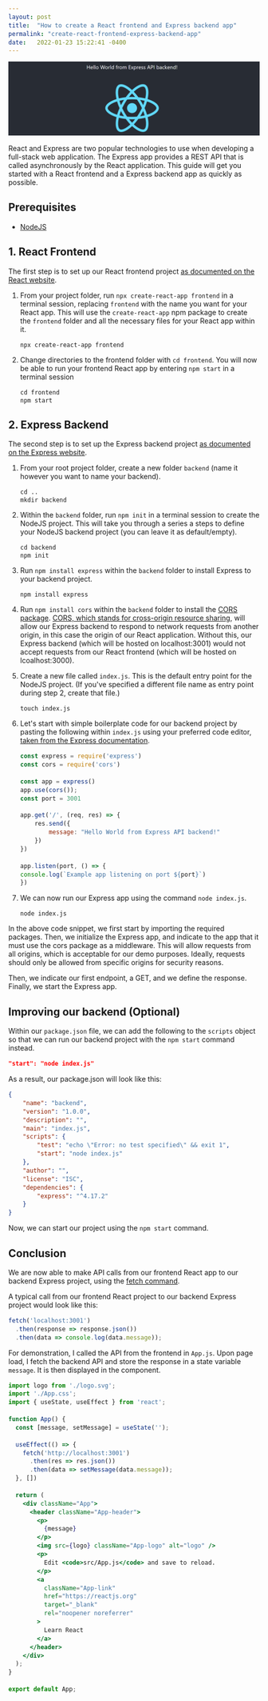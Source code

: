 ```yaml
---
layout: post
title:  "How to create a React frontend and Express backend app"
permalink: "create-react-frontend-express-backend-app"
date:   2022-01-23 15:22:41 -0400
---
```


![](uploads/2022-02-27-13-50-48.png)

React and Express are two popular technologies to use when developing a full-stack web application. The Express app provides a REST API that is called asynchronously by the React application. This guide will get you started with a React frontend and a Express backend app as quickly as possible.

## Prerequisites

* [NodeJS](https://nodejs.org/en/)

## 1. React Frontend

The first step is to set up our React frontend project [as documented on the React website](https://reactjs.org/docs/create-a-new-react-app.html#create-react-app).

1. From your project folder, run `npx create-react-app frontend` in a terminal session, replacing `frontend` with the name you want for your React app. This will use the `create-react-app` npm package to create the `frontend` folder and all the necessary files for your React app within it.

    ```
    npx create-react-app frontend
    ```

2. Change directories to the frontend folder with `cd frontend`. You will now be able to run your frontend React app by entering `npm start` in a terminal session

    ```
    cd frontend
    npm start
    ```

## 2. Express Backend

The second step is to set up the Express backend project [as documented on the Express website](https://expressjs.com/en/starter/installing.html).

1. From your root project folder, create a new folder `backend` (name it however you want to name your backend).

    ```
    cd ..
    mkdir backend
    ```

2. Within the `backend` folder, run `npm init` in a terminal session to create the NodeJS project. This will take you through a series a steps to define your NodeJS backend project (you can leave it as default/empty).

    ```
    cd backend
    npm init
    ```

3. Run `npm install express` within the `backend` folder to install Express to your backend project. 

    ```
    npm install express
    ```

4. Run `npm install cors` within the `backend` folder to install the [CORS package](https://expressjs.com/en/resources/middleware/cors.html). [CORS, which stands for cross-origin resource sharing](https://developer.mozilla.org/en-US/docs/Web/HTTP/CORS), will allow our Express backend to respond to network requests from another origin, in this case the origin of our React application. Without this, our Express backend (which will be hosted on localhost:3001) would not accept requests from our React frontend (which will be hosted on lcoalhost:3000).

5. Create a new file called `index.js`. This is the default entry point for the NodeJS project. (If you've specified a different file name as entry point during step 2, create that file.)

    ```
    touch index.js
    ```

6. Let's start with simple boilerplate code for our backend project by pasting the following within `index.js` using your preferred code editor, [taken from the Express documentation](https://expressjs.com/en/starter/hello-world.html).

    ``` javascript
    const express = require('express')
    const cors = require('cors')

    const app = express()
    app.use(cors());
    const port = 3001

    app.get('/', (req, res) => {
        res.send({
            message: "Hello World from Express API backend!"
        })
    })

    app.listen(port, () => {
    console.log(`Example app listening on port ${port}`)
    })
    ```

7. We can now run our Express app using the command `node index.js`.

    ```
    node index.js
    ```

In the above code snippet, we first start by importing the required packages. Then, we initialize the Express app, and indicate to the app that it must use the cors package as a middleware. This will allow requests from all origins, which is acceptable for our demo purposes. Ideally, requests should only be allowed from specific origins for security reasons.

Then, we indicate our first endpoint, a GET, and we define the response. Finally, we start the Express app.

## Improving our backend (Optional)

Within our `package.json` file, we can add the following to the `scripts` object so that we can run our backend project with the `npm start` command instead.

```json
"start": "node index.js"
```

As a result, our package.json will look like this:

```json
{
    "name": "backend",
    "version": "1.0.0",
    "description": "",
    "main": "index.js",
    "scripts": {
        "test": "echo \"Error: no test specified\" && exit 1",
        "start": "node index.js"
    },
    "author": "",
    "license": "ISC",
    "dependencies": {
        "express": "^4.17.2"
    }
}
```

Now, we can start our project using the `npm start` command.

## Conclusion

We are now able to make API calls from our frontend React app to our backend Express project, using the [fetch command](https://developer.mozilla.org/en-US/docs/Web/API/Fetch_API/Using_Fetch).
 
A typical call from our frontend React project to our backend Express project would look like this:

```javascript
fetch('localhost:3001')
  .then(response => response.json())
  .then(data => console.log(data.message));
```

For demonstration, I called the API from the frontend in `App.js`. Upon page load, I fetch the backend API and store
the response in a state variable `message`. It is then displayed in the component.

```jsx
import logo from './logo.svg';
import './App.css';
import { useState, useEffect } from 'react';

function App() {
  const [message, setMessage] = useState('');

  useEffect(() => {
    fetch('http://localhost:3001')
      .then(res => res.json())
      .then(data => setMessage(data.message));
  }, [])
  
  return (
    <div className="App">
      <header className="App-header">
        <p>
          {message}
        </p>
        <img src={logo} className="App-logo" alt="logo" />
        <p>
          Edit <code>src/App.js</code> and save to reload.
        </p>
        <a
          className="App-link"
          href="https://reactjs.org"
          target="_blank"
          rel="noopener noreferrer"
        >
          Learn React
        </a>
      </header>
    </div>
  );
}

export default App;
```